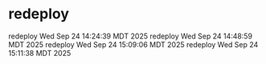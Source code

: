 # redeploy
redeploy Wed Sep 24 14:24:39 MDT 2025
redeploy Wed Sep 24 14:48:59 MDT 2025
redeploy Wed Sep 24 15:09:06 MDT 2025
redeploy Wed Sep 24 15:11:38 MDT 2025
